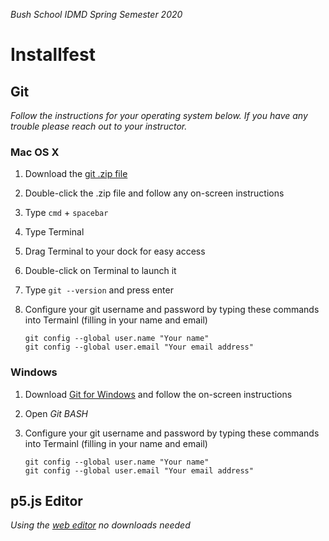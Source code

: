 _Bush School IDMD Spring Semester 2020_

# Installfest

## Git
_Follow the instructions for your operating system below. If you have any trouble please reach out to your instructor._

### Mac OS X
1. Download the [git .zip file](https://git-scm.com/download/mac)
1. Double-click the .zip file and follow any on-screen instructions
1. Type `cmd` + `spacebar`
1. Type Terminal
1. Drag Terminal to your dock for easy access
1. Double-click on Terminal to launch it
1. Type `git --version` and press enter
1. Configure your git username and password by typing these commands into Termainl (filling in your name and email)
	
	```
	git config --global user.name "Your name"
 	git config --global user.email "Your email address"
 	```

### Windows
1. Download [Git for Windows](http://git-scm.com/download/win) and follow the on-screen instructions
1. Open _Git BASH_
1. Configure your git username and password by typing these commands into Termainl (filling in your name and email)
	
	```
	git config --global user.name "Your name"
 	git config --global user.email "Your email address"
 	```

## p5.js Editor
_Using the [web editor](https://editor.p5js.org) no downloads needed_

